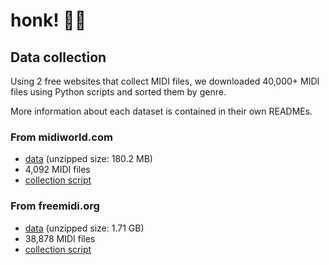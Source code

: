 # honk! 🎺🦆

## Data collection
Using 2 free websites that collect MIDI files, we downloaded 40,000+ MIDI files using Python scripts and sorted them by genre.

More information about each dataset is contained in their own READMEs.

### From midiworld.com
   - [data](data_collection/midiworld_data.zip) (unzipped size: 180.2 MB)
   - 4,092 MIDI files 
   - [collection script](data_collection/get_midiworld_files.py)
    
### From freemidi.org
   - [data](https://drive.google.com/file/d/1fuUhV-HXMc66fCIM7kN6Z26XqBCfVYr5/view?usp=sharing) (unzipped size: 1.71 GB)
   - 38,878 MIDI files
   - [collection script](data_collection/get_midiworld_files.py)
   
